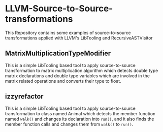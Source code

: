 # LLVM-Source-to-Source-transformations
This Repository contains some examples of source-to-source transformations applied with LLVM's LibTooling and RecursiveASTVisitor

## MatrixMultiplicationTypeModifier
This is a simple LibTooling based tool to apply source-to-source transformation to matrix multiplication algorithm which 
detects double type matrix declarations and double type variables which are involved in the matrix related operations
and converts their type to float.

## izzyrefactor
This is a simple LibTooling based tool to apply source-to-source transformation to class named Animal which detects the 
member function named `walk()` and changes its declaration into `run()`, and it also finds the member function calls and 
changes them from `walk()` to `run()`.
